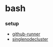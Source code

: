 # bash

### setup

- [github-runner](setup/github-runner.sh)
- [singlenodecluster](setup/singlenodecluster.sh)
